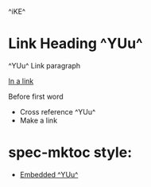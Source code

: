 ^iKE^


# Link Heading ^YUu^


^YUu^ Link paragraph

[In a link](^YUu^)

Before first word
* Cross reference ^YUu^
* Make a link


# spec-mktoc style:
- [Embedded ^YUu^](#embedded-tag)
